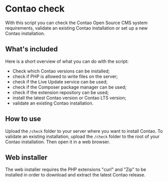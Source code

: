 Contao check
============

With this script you can check the Contao Open Source CMS system requirements,
validate an existing Contao installation or set up a new Contao installation.


## What's included

Here is a short overview of what you can do with the script:

 * Check which Contao versions can be installed;
 * check if PHP is allowed to write files on the server;
 * check if the Live Update service can be used;
 * check if the Composer package manager can be used;
 * check if the extension repository can be used;
 * install the latest Contao version or Contao LTS version;
 * validate an existing Contao installation.


## How to use

Upload the `/check` folder to your server where you want to install Contao.
To validate an existing installation, upload the `/check` folder to the root of
your Contao installation. Then open it in a web browser.


## Web installer

The web installer requires the PHP extensions "curl" and "Zip" to be installed
in order to download and extract the latest Contao release.
